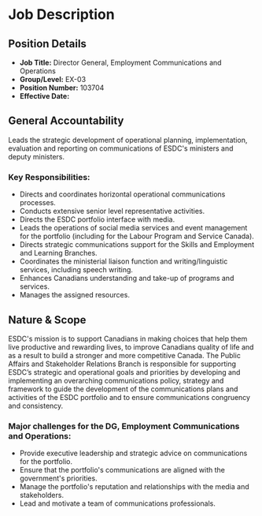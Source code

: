 # Job Description

## Position Details

*   **Job Title:** Director General, Employment Communications and Operations
*   **Group/Level:** EX-03
*   **Position Number:** 103704
*   **Effective Date:** 

## General Accountability

Leads the strategic development of operational planning, implementation, evaluation and reporting on communications of ESDC's ministers and deputy ministers.

### Key Responsibilities:

*   Directs and coordinates horizontal operational communications processes.
*   Conducts extensive senior level representative activities.
*   Directs the ESDC portfolio interface with media.
*   Leads the operations of social media services and event management for the portfolio (including for the Labour Program and Service Canada).
*   Directs strategic communications support for the Skills and Employment and Learning Branches.
*   Coordinates the ministerial liaison function and writing/linguistic services, including speech writing.
*   Enhances Canadians understanding and take-up of programs and services.
*   Manages the assigned resources.

## Nature & Scope

ESDC's mission is to support Canadians in making choices that help them live productive and rewarding lives, to improve Canadians quality of life and as a result to build a stronger and more competitive Canada. The Public Affairs and Stakeholder Relations Branch is responsible for supporting ESDC’s strategic and operational goals and priorities by developing and implementing an overarching communications policy, strategy and framework to guide the development of the communications plans and activities of the ESDC portfolio and to ensure communications congruency and consistency.

### Major challenges for the DG, Employment Communications and Operations:

*   Provide executive leadership and strategic advice on communications for the portfolio.
*   Ensure that the portfolio's communications are aligned with the government's priorities.
*   Manage the portfolio's reputation and relationships with the media and stakeholders.
*   Lead and motivate a team of communications professionals.
